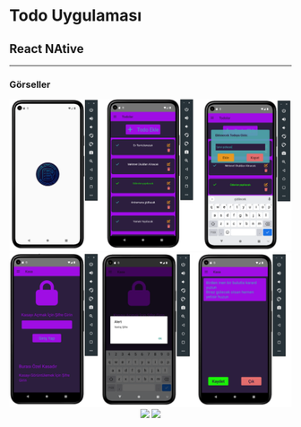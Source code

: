 # Todo Uygulaması
## React NAtive
---
### Görseller

<div align="center">
    <img src="./readme/res1.png" />
</div>
<div align="center">
    <img src="./readme/res2.png" />
</div>
<div align="center">
    <img src="./readme/gif1.gif" style="width:50%;"/>
    <img src="./readme/gif2.gif" style="width:50%;"/>
</div>

